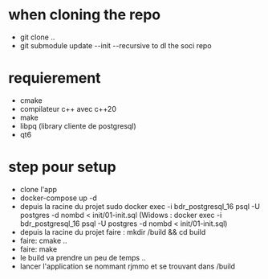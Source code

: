 # when cloning the repo

- git clone ..
- git submodule update --init --recursive to dl the soci repo


# requierement
- cmake
- compilateur c++ avec c++20
- make
- libpq (library cliente de postgresql)
- qt6

# step pour setup
- clone l'app
- docker-compose up -d
- depuis la racine du projet sudo docker exec -i bdr_postgresql_16 psql -U postgres -d nombd < init/01-init.sql (Widows : docker exec -i bdr_postgresql_16 psql -U postgres -d nombd < init/01-init.sql)
- depuis la racine du projet faire : mkdir /build && cd build
- faire: cmake ..
- faire: make
- le build va prendre un peu de temps ..
- lancer l'application se nommant rjmmo et se trouvant dans /build